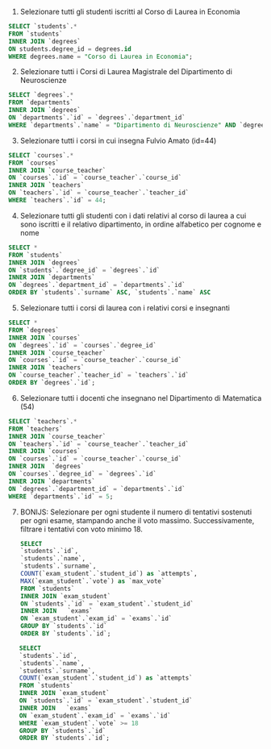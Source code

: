 1. Selezionare tutti gli studenti iscritti al Corso di Laurea in Economia

```sql
SELECT `students`.*
FROM `students`
INNER JOIN `degrees`
ON students.degree_id = degrees.id
WHERE degrees.name = "Corso di Laurea in Economia";
```

2. Selezionare tutti i Corsi di Laurea Magistrale del Dipartimento di
   Neuroscienze

```sql
SELECT `degrees`.*
FROM `departments`
INNER JOIN `degrees`
ON `departments`.`id` = `degrees`.`department_id`
WHERE `departments`.`name` = "Dipartimento di Neuroscienze" AND `degrees`.`level` = "magistrale";
```

3. Selezionare tutti i corsi in cui insegna Fulvio Amato (id=44)

```sql
SELECT `courses`.*
FROM `courses`
INNER JOIN `course_teacher`
ON `courses`.`id` = `course_teacher`.`course_id`
INNER JOIN `teachers`
ON `teachers`.`id` = `course_teacher`.`teacher_id`
WHERE `teachers`.`id` = 44;
```

4. Selezionare tutti gli studenti con i dati relativi al corso di laurea a cui
   sono iscritti e il relativo dipartimento, in ordine alfabetico per cognome e
   nome

```sql
SELECT *
FROM `students`
INNER JOIN `degrees`
ON `students`.`degree_id` = `degrees`.`id`
INNER JOIN `departments`
ON `degrees`.`department_id` = `departments`.`id`
ORDER BY `students`.`surname` ASC, `students`.`name` ASC
```

5. Selezionare tutti i corsi di laurea con i relativi corsi e insegnanti

```sql
SELECT *
FROM `degrees`
INNER JOIN `courses`
ON `degrees`.`id` = `courses`.`degree_id`
INNER JOIN `course_teacher`
ON `courses`.`id` = `course_teacher`.`course_id`
INNER JOIN `teachers`
ON `course_teacher`.`teacher_id` = `teachers`.`id`
ORDER BY `degrees`.`id`;
```

6. Selezionare tutti i docenti che insegnano nel Dipartimento di
   Matematica (54)

```sql
SELECT `teachers`.*
FROM `teachers`
INNER JOIN `course_teacher`
ON `teachers`.`id` = `course_teacher`.`teacher_id`
INNER JOIN `courses`
ON `courses`.`id` = `course_teacher`.`course_id`
INNER JOIN 	`degrees`
ON `courses`.`degree_id` = `degrees`.`id`
INNER JOIN `departments`
ON `degrees`.`department_id` = `departments`.`id`
WHERE `departments`.`id` = 5;
```

7. BONIJS: Selezionare per ogni studente il numero di tentativi sostenuti
   per ogni esame, stampando anche il voto massimo. Successivamente,
   filtrare i tentativi con voto minimo 18.

   ```sql
   SELECT
   `students`.`id`,
   `students`.`name`,
   `students`.`surname`,
   COUNT(`exam_student`.`student_id`) as `attempts`,
   MAX(`exam_student`.`vote`) as `max_vote`
   FROM `students`
   INNER JOIN `exam_student`
   ON `students`.`id` = `exam_student`.`student_id`
   INNER JOIN	`exams`
   ON `exam_student`.`exam_id` = `exams`.`id`
   GROUP BY `students`.`id`
   ORDER BY `students`.`id`;
   ```

```sql
   SELECT
   `students`.`id`,
   `students`.`name`,
   `students`.`surname`,
   COUNT(`exam_student`.`student_id`) as `attempts`
   FROM `students`
   INNER JOIN `exam_student`
   ON `students`.`id` = `exam_student`.`student_id`
   INNER JOIN	`exams`
   ON `exam_student`.`exam_id` = `exams`.`id`
   WHERE `exam_student`.`vote` >= 18
   GROUP BY `students`.`id`
   ORDER BY `students`.`id`;
```
